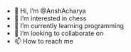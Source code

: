 - 👋 Hi, I’m @AnshAcharya
- 👀 I’m interested in chess  
- 🌱 I’m currently learning programming
- 💞️ I’m looking to collaborate on 
- 📫 How to reach me 

<!---
AnshAcharya/AnshAcharya is a ✨ special ✨ repository because its `README.md` (this file) appears on your GitHub profile.
You can click the Preview link to take a look at your changes.
--->
